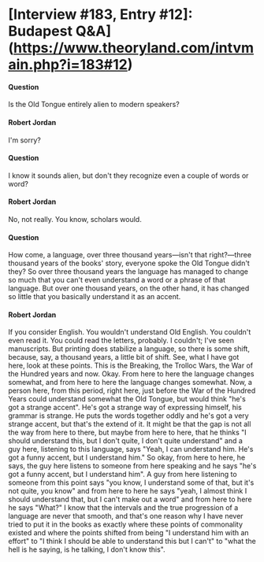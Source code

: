 # [Interview #183, Entry #12]: Budapest Q&A](https://www.theoryland.com/intvmain.php?i=183#12)

#### Question

Is the Old Tongue entirely alien to modern speakers?

#### Robert Jordan

I'm sorry?

#### Question

I know it sounds alien, but don't they recognize even a couple of words or word?

#### Robert Jordan

No, not really. You know, scholars would.

#### Question

How come, a language, over three thousand years—isn't that right?—three thousand years of the books' story, everyone spoke the Old Tongue didn't they? So over three thousand years the language has managed to change so much that you can't even understand a word or a phrase of that language. But over one thousand years, on the other hand, it has changed so little that you basically understand it as an accent.

#### Robert Jordan

If you consider English. You wouldn't understand Old English. You couldn't even read it. You could read the letters, probably. I couldn't; I've seen manuscripts. But printing does stabilize a language, so there is some shift, because, say, a thousand years, a little bit of shift. See, what I have got here, look at these points. This is the Breaking, the Trolloc Wars, the War of the Hundred years and now. Okay. From here to here the language changes somewhat, and from here to here the language changes somewhat. Now, a person here, from this period, right here, just before the War of the Hundred Years could understand somewhat the Old Tongue, but would think "he's got a strange accent". He's got a strange way of expressing himself, his grammar is strange. He puts the words together oddly and he's got a very strange accent, but that's the extend of it. It might be that the gap is not all the way from here to there, but maybe from here to here, that he thinks "I should understand this, but I don't quite, I don't quite understand" and a guy here, listening to this language, says "Yeah, I can understand him. He's got a funny accent, but I understand him." So okay, from here to here, he says, the guy here listens to someone from here speaking and he says "he's got a funny accent, but I understand him". A guy from here listening to someone from this point says "you know, I understand some of that, but it's not quite, you know" and from here to here he says "yeah, I almost think I should understand that, but I can't make out a word" and from here to here he says "What?" I know that the intervals and the true progression of a language are never that smooth, and that's one reason why I have never tried to put it in the books as exactly where these points of commonality existed and where the points shifted from being "I understand him with an effort" to "I think I should be able to understand this but I can't" to "what the hell is he saying, is he talking, I don't know this".

